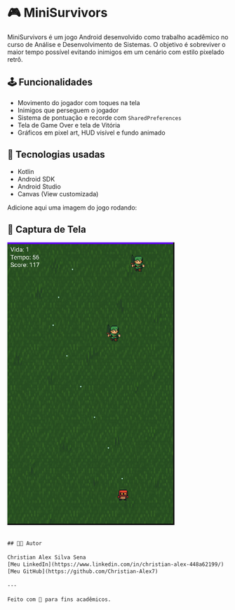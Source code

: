 # 🎮 MiniSurvivors

MiniSurvivors é um jogo Android desenvolvido como trabalho acadêmico no curso de Análise e Desenvolvimento de Sistemas. O objetivo é sobreviver o maior tempo possível evitando inimigos em um cenário com estilo pixelado retrô.

## 🕹️ Funcionalidades

- Movimento do jogador com toques na tela
- Inimigos que perseguem o jogador
- Sistema de pontuação e recorde com `SharedPreferences`
- Tela de Game Over e tela de Vitória
- Gráficos em pixel art, HUD visível e fundo animado

## 🔧 Tecnologias usadas

- Kotlin
- Android SDK
- Android Studio
- Canvas (View customizada)



Adicione aqui uma imagem do jogo rodando:
## 📸 Captura de Tela

![Tela do jogo](docs/screenshot.png)

```

## 👨‍💻 Autor

Christian Alex Silva Sena  
[Meu LinkedIn](https://www.linkedin.com/in/christian-alex-448a62199/)  
[Meu GitHub](https://github.com/Christian-Alex7)

---

Feito com 💙 para fins acadêmicos.
